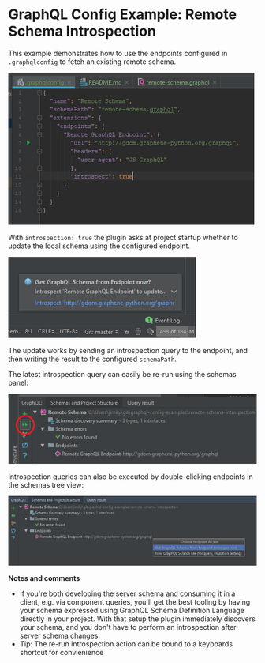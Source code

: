 # GraphQL Config Example: Remote Schema Introspection

This example demonstrates how to use the endpoints configured in `.graphqlconfig` to fetch an existing remote schema.

![](graphql-config-introspect.png)

With `introspection: true` the plugin asks at project startup whether to update the local schema using the configured endpoint.

![](introspect-startup.png)

The update works by sending an introspection query to the endpoint, and then writing the result to the configured `schemaPath`.

The latest introspection query can easily be re-run using the schemas panel:

![](introspect-re-run.png)

Introspection queries can also be executed by double-clicking endpoints in the schemas tree view:

![](introspect-endpoint.png) 

__Notes and comments__
- If you're both developing the server schema and consuming it in a client, e.g. via component queries, you'll get the best tooling by having your schema expressed using GraphQL Schema Definition Language directly in your project. With that setup the plugin immediately discovers your schema, and you don't have to perform an introspection after server schema changes.
- Tip: The re-run introspection action can be bound to a keyboards shortcut for convienience
